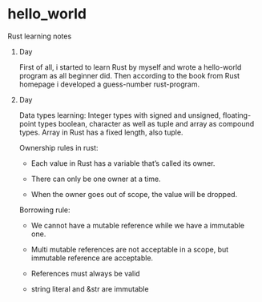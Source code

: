 # hello_world
Rust learning notes
1. Day

    First of all, i started to learn Rust by myself and wrote a hello-world program
    as all beginner did. Then according to the book from Rust homepage
    i developed a guess-number rust-program.

2. Day

    Data types learning: Integer types with signed and unsigned, floating-point types
    boolean, character as well as tuple and array as compound types.
    Array in Rust has a fixed length, also tuple.
    
    Ownership rules in rust: 
    
     - Each value in Rust has a variable that’s called its owner.
          
     - There can only be one owner at a time.
          
     - When the owner goes out of scope, the value will be dropped.
     
    Borrowing rule:
    
     - We cannot have a mutable reference while we have a immutable one.
     
     - Multi mutable references are not acceptable in a scope, but immutable
     reference are acceptable.
     
     - References must always be valid
     
     - string literal and &str are immutable